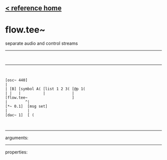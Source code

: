 [< reference home](ceammc_lib.html)
---

# flow.tee~


separate audio and control streams

---

<br>


---


```


[osc~ 440]
|
| [B] [symbol A( [list 1 2 3( [@p 1(
| |   |          |            |
[flow.tee~                    ]
|        ^|
[*~ 0.1]  [msg set]
|         |
[dac~ 1]  [ (

            
```

---
arguments:


---
properties:


